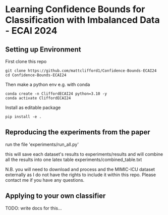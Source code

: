 # Learning Confidence Bounds for Classification with Imbalanced Data - ECAI 2024

## Setting up Environment
First clone this repo
```
git clone https://github.com/mattclifford1/Confidence-Bounds-ECAI24
cd Confidence-Bounds-ECAI24
```
Then make a python env e.g. with conda
```
conda create -n CliffordECAI24 python=3.10 -y
conda activate CliffordECAI24
```
Install as editable package
```
pip install -e .
```

## Reproducing the experiments from the paper
run the file 'experiments/run_all.py'

this will save each dataset's results to experiments/results and will combine all the results into one latex table experiments/combined_table.txt


N.B. you will need to download and process and the MIMIC-ICU dataset externally as I do not have the rights to include it within this repo. Please contact me if you have any questions.
## Applying to your own classifier
TODO: write docs for this...